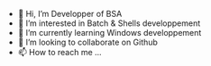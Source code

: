 - 👋 Hi, I’m Developper of BSA
- 👀 I’m interested in Batch & Shells developpement
- 🌱 I’m currently learning Windows developpement
- 💞️ I’m looking to collaborate on Github
- 📫 How to reach me ...

<!---
BatchSellsApps/BatchSellsApps is a ✨ special ✨ repository because its `README.md` (this file) appears on your GitHub profile.
You can click the Preview link to take a look at your changes.
--->
